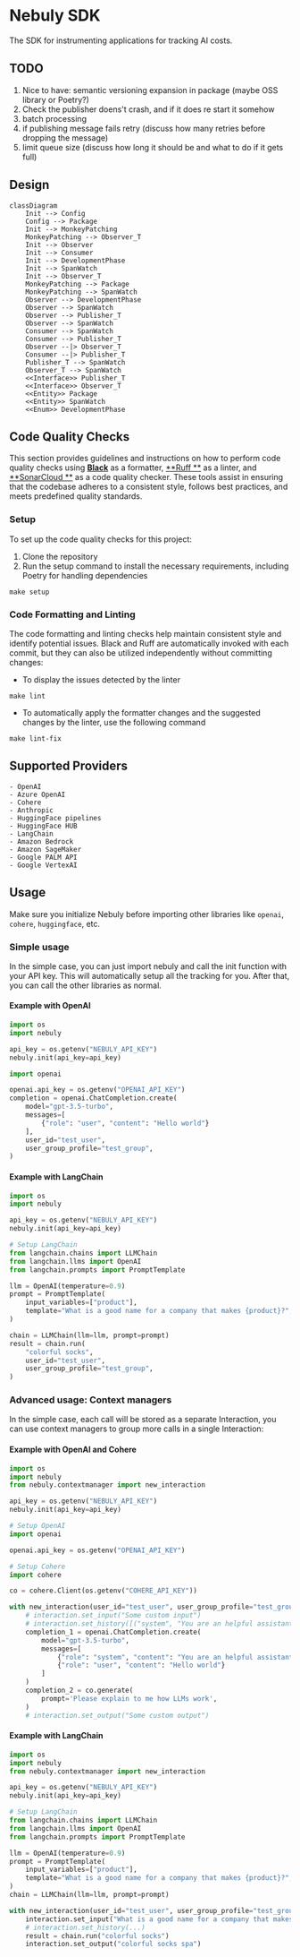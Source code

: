 # Nebuly SDK

The SDK for instrumenting applications for tracking AI costs.

## TODO

1. Nice to have: semantic versioning expansion in package (maybe OSS library or Poetry?)
1. Check the publisher doens't crash, and if it does re start it somehow
1. batch processing
1. if publishing message fails retry (discuss how many retries before dropping the
   message)
1. limit queue size (discuss how long it should be and what to do if it gets full)

## Design

```mermaid
classDiagram
    Init --> Config
    Config --> Package
    Init --> MonkeyPatching
    MonkeyPatching --> Observer_T
    Init --> Observer
    Init --> Consumer
    Init --> DevelopmentPhase
    Init --> SpanWatch
    Init --> Observer_T
    MonkeyPatching --> Package
    MonkeyPatching --> SpanWatch
    Observer --> DevelopmentPhase
    Observer --> SpanWatch
    Observer --> Publisher_T
    Observer --> SpanWatch
    Consumer --> SpanWatch
    Consumer --> Publisher_T
    Observer --|> Observer_T
    Consumer --|> Publisher_T
    Publisher_T --> SpanWatch
    Observer_T --> SpanWatch
    <<Interface>> Publisher_T
    <<Interface>> Observer_T
    <<Entity>> Package
    <<Entity>> SpanWatch
    <<Enum>> DevelopmentPhase
```

## Code Quality Checks

This section provides guidelines and instructions on how to perform code quality checks
using [**Black**](https://github.com/psf/black) as a formatter, [**Ruff
**](https://github.com/charliermarsh/ruff) as a linter, and [**SonarCloud
**](https://www.sonarsource.com/products/sonarcloud/) as a code quality checker. These
tools assist in ensuring that the codebase adheres to a consistent style, follows best
practices, and meets predefined quality standards.

### **Setup**

To set up the code quality checks for this project:

1. Clone the repository
1. Run the setup command to install the necessary requirements, including Poetry for
   handling dependencies

```
make setup
```

### **Code Formatting and Linting**

The code formatting and linting checks help maintain consistent style and identify
potential issues. Black and Ruff are automatically invoked with each commit, but they
can also be utilized independently without committing changes:

- To display the issues detected by the linter

```
make lint
```

- To automatically apply the formatter changes and the suggested changes by the linter,
  use the following command

```
make lint-fix
```

## Supported Providers

    - OpenAI
    - Azure OpenAI
    - Cohere
    - Anthropic
    - HuggingFace pipelines
    - HuggingFace HUB
    - LangChain
    - Amazon Bedrock
    - Amazon SageMaker
    - Google PALM API
    - Google VertexAI

## Usage

Make sure you initialize Nebuly before importing other libraries
like `openai`, `cohere`, `huggingface`, etc.

### Simple usage

In the simple case, you can just import nebuly and call the init function with your API
key. This will automatically
setup all the tracking for you. After that, you can call the other libraries as normal.

#### Example with OpenAI

```python
import os
import nebuly

api_key = os.getenv("NEBULY_API_KEY")
nebuly.init(api_key=api_key)

import openai

openai.api_key = os.getenv("OPENAI_API_KEY")
completion = openai.ChatCompletion.create(
    model="gpt-3.5-turbo",
    messages=[
        {"role": "user", "content": "Hello world"}
    ],
    user_id="test_user",
    user_group_profile="test_group",
)
```

#### Example with LangChain

```python
import os
import nebuly

api_key = os.getenv("NEBULY_API_KEY")
nebuly.init(api_key=api_key)

# Setup LangChain
from langchain.chains import LLMChain
from langchain.llms import OpenAI
from langchain.prompts import PromptTemplate

llm = OpenAI(temperature=0.9)
prompt = PromptTemplate(
    input_variables=["product"],
    template="What is a good name for a company that makes {product}?",
)

chain = LLMChain(llm=llm, prompt=prompt)
result = chain.run(
    "colorful socks",
    user_id="test_user",
    user_group_profile="test_group",
)
```

### Advanced usage: Context managers

In the simple case, each call will be stored as a separate Interaction, you can use
context managers to group
more calls in a single Interaction:

#### Example with OpenAI and Cohere

```python
import os
import nebuly
from nebuly.contextmanager import new_interaction

api_key = os.getenv("NEBULY_API_KEY")
nebuly.init(api_key=api_key)

# Setup OpenAI
import openai

openai.api_key = os.getenv("OPENAI_API_KEY")

# Setup Cohere
import cohere

co = cohere.Client(os.getenv("COHERE_API_KEY"))

with new_interaction(user_id="test_user", user_group_profile="test_group") as interaction:
    # interaction.set_input("Some custom input")
    # interaction.set_history([("system", "You are an helpful assistant"),])
    completion_1 = openai.ChatCompletion.create(
        model="gpt-3.5-turbo",
        messages=[
            {"role": "system", "content": "You are an helpful assistant"},
            {"role": "user", "content": "Hello world"}
        ]
    )
    completion_2 = co.generate(
        prompt='Please explain to me how LLMs work',
    )
    # interaction.set_output("Some custom output")
```

#### Example with LangChain

```python
import os
import nebuly
from nebuly.contextmanager import new_interaction

api_key = os.getenv("NEBULY_API_KEY")
nebuly.init(api_key=api_key)

# Setup LangChain
from langchain.chains import LLMChain
from langchain.llms import OpenAI
from langchain.prompts import PromptTemplate

llm = OpenAI(temperature=0.9)
prompt = PromptTemplate(
    input_variables=["product"],
    template="What is a good name for a company that makes {product}?",
)
chain = LLMChain(llm=llm, prompt=prompt)

with new_interaction(user_id="test_user", user_group_profile="test_group") as interaction:
    interaction.set_input("What is a good name for a company that makes colorful socks?")
    # interaction.set_history(...)
    result = chain.run("colorful socks")
    interaction.set_output("colorful socks spa")
```
